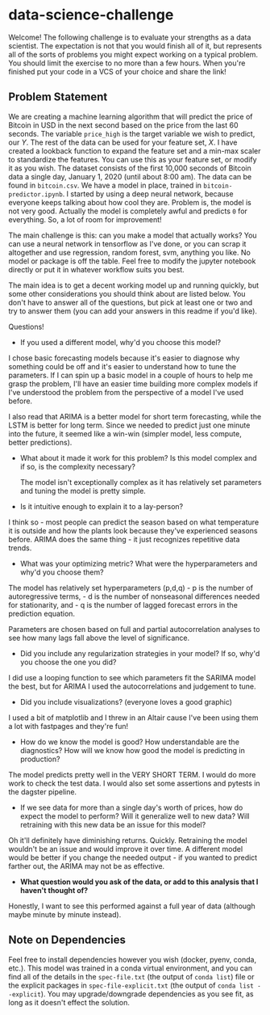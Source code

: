 # data-science-challenge

Welcome! The following challenge is to evaluate your strengths as a data scientist. The expectation is not that you would finish all of it, but represents all of the sorts of problems you might expect working on a typical problem. You should limit the exercise to no more than a few hours. When you're finished put your code in a VCS of your choice and share the link!

## Problem Statement

We are creating a machine learning algorithm that will predict the price of Bitcoin in USD in the next second based on the price from the last 60 seconds. The variable `price_high` is the target variable we wish to predict, our *Y*. The rest of the data can be used for your feature set, *X*. I have created a lookback function to expand the feature set and a min-max scaler to standardize the features. You can use this as your feature set, or modify it as you wish. The dataset consists of the first 10,000 seconds of Bitcoin data a single day, January 1, 2020 (until about 8:00 am). The data can be found in `bitcoin.csv`. We have a model in place, trained in `bitcoin-predictor.ipynb`. I started by using a deep neural network, because everyone keeps talking about how cool they are. Problem is, the model is not very good. Actually the model is completely awful and predicts `0` for everything. So, a lot of room for improvement!

The main challenge is this: can you make a model that actually works? You can use a neural network in tensorflow as I've done, or you can scrap it altogether and use regression, random forest, svm, anything you like. No model or package is off the table. Feel free to modify the jupyter notebook directly or put it in whatever workflow suits you best.

The main idea is to get a decent working model up and running quickly, but some other considerations you should think about are listed below. You don't have to answer all of the questions, but pick at least one or two and try to answer them (you can add your answers in this readme if you'd like).

Questions! 

- If you used a different model, why'd you choose this model? 
  
I chose basic forecasting models because it's easier to diagnose why something could be off and it's easier to understand how to tune the parameters.  If I can spin up a basic model in a couple of hours to help me grasp the problem, I'll have an easier time building more complex models if I've understood the problem from the perspective of a model I've used before. 

I also read that ARIMA is a better model for short term forecasting, while the LSTM is better for long term. Since we needed to predict just one minute into the future, it seemed like a win-win (simpler model, less compute, better predictions). 

- What about it made it work for this problem? Is this model complex and if so, is the complexity necessary? 

  The model isn't exceptionally complex as it has relatively set parameters and tuning the model is pretty simple. 

- Is it intuitive enough to explain it to a lay-person? 
  
I think so - most people can predict the season based on what temperature it is outside and how the plants look because they've experienced seasons before.  ARIMA does the same thing - it just recognizes repetitive data trends.

- What was your optimizing metric? What were the hyperparameters and why'd you choose them?
  
The model has relatively set hyperparameters (p,d,q)
       - p is the number of autoregressive terms,
       - d is the number of nonseasonal differences needed for stationarity, and
       - q is the number of lagged forecast errors in the prediction equation. 

Parameters are chosen based on full and partial autocorrelation analyses to see how many lags fall above the level of significance. 

- Did you include any regularization strategies in your model? If so, why'd you choose the one you did?
  
I did use a looping function to see which parameters fit the SARIMA model the best, but for ARIMA I used the autocorrelations and judgement to tune.

- Did you include visualizations? (everyone loves a good graphic)
  
I used a bit of matplotlib and I threw in an Altair cause I've been using them a lot with fastpages and they're fun!

- How do we know the model is good? How understandable are the diagnostics? How will we know how good the model is predicting in production?
  
The model predicts pretty well in the VERY SHORT TERM. I would do more work to check the test data. I would also set some assertions and pytests in the dagster pipeline.

- If we see data for more than a single day's worth of prices, how do expect the model to perform? Will it generalize well to new data? Will retraining with this new data be an issue for this model?
  
Oh it'll definitely have diminishing returns.  Quickly.  Retraining the model wouldn't be an issue and would improve it over time. A different model would be better if you change the needed output - if you wanted to predict farther out, the ARIMA may not be as effective. 

- **What question would you ask of the data, or add to this analysis that I haven't thought of?**
  
Honestly, I want to see this performed against a full year of data (although maybe minute by minute instead). 


## Note on Dependencies

Feel free to install dependencies however you wish (docker, pyenv, conda, etc.). This model was trained in a conda virtual environment, and you can find all of the details in the `spec-file.txt` (the output of `conda list`) file or the explicit packages in `spec-file-explicit.txt` (the output of `conda list --explicit`). You may upgrade/downgrade dependencies as you see fit, as long as it doesn't effect the solution.
